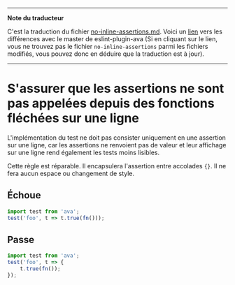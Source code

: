 ___
**Note du traducteur**

C'est la traduction du fichier [no-inline-assertions.md](https://github.com/avajs/eslint-plugin-ava/blob/master/docs/rules/no-inline-assertions.md). Voici un [lien](https://github.com/avajs/eslint-plugin-ava/compare/b829dbcc38859f302283103b3c9a4684d94c0eec...master#diff-34a8aadc3509fbb43643865e0ae78b86) vers les différences avec le master de eslint-plugin-ava (Si en cliquant sur le lien, vous ne trouvez pas le fichier `no-inline-assertions` parmi les fichiers modifiés, vous pouvez donc en déduire que la traduction est à jour).
___
# S'assurer que les assertions ne sont pas appelées depuis des fonctions fléchées sur une ligne

L'implémentation du test ne doit pas consister uniquement en une assertion sur une ligne, car les assertions ne renvoient pas de valeur et leur affichage sur une ligne rend également les tests moins lisibles.

Cette règle est réparable. Il encapsulera l'assertion entre accolades `{}`. Il ne fera aucun espace ou changement de style.


## Échoue

```js
import test from 'ava';
test('foo', t => t.true(fn()));
```


## Passe

```js
import test from 'ava';
test('foo', t => {
	t.true(fn());
});
```
